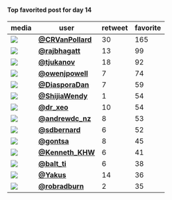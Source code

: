 #### Top favorited post for day 14
| media                                                                                        | user                                         |   retweet |   favorite |
|----------------------------------------------------------------------------------------------|----------------------------------------------|-----------|------------|
| ![](http://pbs.twimg.com/media/EmyvNZhW8AIgMXC.jpg)                                          | **[@CRVanPollard](https://t.co/QfFwxets6k)** |        30 |        165 |
| ![](http://pbs.twimg.com/media/EmygfbDVEAAZm59.jpg)                                          | **[@rajbhagatt](https://t.co/fBhxcat8ZO)**   |        13 |         99 |
| ![](http://pbs.twimg.com/media/EmxqGGoWMAEZ9Nz.jpg)                                          | **[@tjukanov](https://t.co/Mox94u8jPG)**     |        18 |         92 |
| ![](http://pbs.twimg.com/ext_tw_video_thumb/1327552625127149568/pu/img/w5agwPKfJ5OZxLJx.jpg) | **[@owenjpowell](https://t.co/aZCjkIhcjc)**  |         7 |         74 |
| ![](http://pbs.twimg.com/media/EmytlkBXcAAqFW_.jpg)                                          | **[@DiasporaDan](https://t.co/oLgy9IazZP)**  |         7 |         59 |
| ![](http://pbs.twimg.com/tweet_video_thumb/EmzckqlUYAA2kb9.jpg)                              | **[@ShijiaWendy](https://t.co/srQCDokQwJ)**  |         1 |         54 |
| ![](http://pbs.twimg.com/media/Emx53KSWEAAR8eT.jpg)                                          | **[@dr_xeo](https://t.co/UeQ5X9vh90)**       |        10 |         54 |
| ![](http://pbs.twimg.com/media/Emwe3HnVkAAh0q1.jpg)                                          | **[@andrewdc_nz](https://t.co/mLuBlXt26W)**  |         8 |         53 |
| ![](http://pbs.twimg.com/tweet_video_thumb/EmzAvhcXYAIIW7x.jpg)                              | **[@sdbernard](https://t.co/J0PUDGtBrF)**    |         6 |         52 |
| ![](http://pbs.twimg.com/media/Em0KovBXEAczdNp.jpg)                                          | **[@gontsa](https://t.co/7ZrnO7nYMI)**       |         8 |         45 |
| ![](http://pbs.twimg.com/ext_tw_video_thumb/1327618198858919938/pu/img/xnJUHcEbeg94ojgT.jpg) | **[@Kenneth_KHW](https://t.co/ETYwYUf3iw)**  |         6 |         41 |
| ![](http://pbs.twimg.com/tweet_video_thumb/EmxLItnXUAUlTqj.jpg)                              | **[@balt_ti](https://t.co/YvVlNevGmy)**      |         6 |         38 |
| ![](http://pbs.twimg.com/media/Emxg1nQXcAEuNpv.jpg)                                          | **[@Yakus](https://t.co/agEWU1Vc0g)**        |        14 |         36 |
| ![](http://pbs.twimg.com/media/EmuXja5XcAIslMD.jpg)                                          | **[@robradburn](https://t.co/SCa03ylsyB)**   |         2 |         35 |
 
